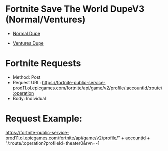 # Fortnite Save The World DupeV3 (Normal/Ventures)

- [Normal Dupe](https://github.com/Ri524ch/Save-The-World-Dupe/blob/main/normaldupe)

- [Ventures Dupe](https://github.com/Ri524ch/Save-The-World-Dupe/blob/main/venturesdupe)

# Fortnite Requests

- Method: Post 
- Request URL: https://fortnite-public-service-prod11.ol.epicgames.com/fortnite/api/game/v2/profile/:accountId/:route/:operation
- Body: Individual

# Request Example:

https://fortnite-public-service-prod11.ol.epicgames.com/fortnite/api/game/v2/profile/" + accountid + "/:route/:operation?profileId=theater0&rvn=-1

